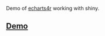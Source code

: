 
Demo of [echarts4r](http://echarts4r.john-coene.com/) working with shiny.

## [Demo](http://shiny.john-coene.com/echarts4rShiny/)